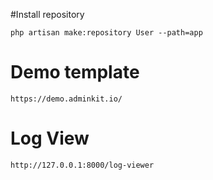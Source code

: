 #Install repository
```shell
php artisan make:repository User --path=app
```

# Demo template
``` 
https://demo.adminkit.io/
```
# Log View
```
http://127.0.0.1:8000/log-viewer
```